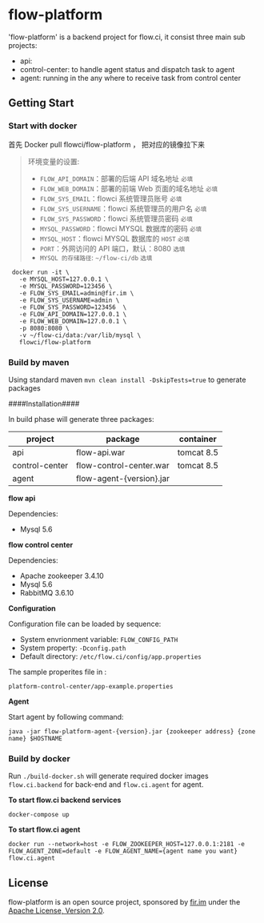 flow-platform
============

'flow-platform' is a backend project for flow.ci, it consist three main sub projects:  

- api: 
- control-center: to handle agent status and dispatch task to agent
- agent: running in the any where to receive task from control center


## Getting Start

### Start with docker

首先 Docker pull flowci/flow-platform ， 把对应的镜像拉下来
 
> 环境变量的设置:
> 
> - `FLOW_API_DOMAIN`：部署的后端 API 域名地址 `必填`
> - `FLOW_WEB_DOMAIN`：部署的前端 Web 页面的域名地址 `必填`
> - `FLOW_SYS_EMAIL`：flowci 系统管理员账号 `必填`
> - `FLOW_SYS_USERNAME`：flowci 系统管理员的用户名 `必填`
> - `FLOW_SYS_PASSWORD`：flowci 系统管理员密码 `必填`
> - `MYSQL_PASSWORD`：flowci MYSQL 数据库的密码 `必填`
> - `MYSQL_HOST`：flowci MYSQL 数据库的 `HOST` `必填`
> - `PORT`：外网访问的 API 端口，默认：8080 `选填`
> - `MYSQL 的存储路径`: `~/flow-ci/db` `选填`

```
 docker run -it \
   -e MYSQL_HOST=127.0.0.1 \
   -e MYSQL_PASSWORD=123456 \
   -e FLOW_SYS_EMAIL=admin@fir.im \
   -e FLOW_SYS_USERNAME=admin \
   -e FLOW_SYS_PASSWORD=123456  \
   -e FLOW_API_DOMAIN=127.0.0.1 \
   -e FLOW_WEB_DOMAIN=127.0.0.1 \
   -p 8080:8080 \
   -v ~/flow-ci/data:/var/lib/mysql \
   flowci/flow-platform

``` 

### Build by maven

Using standard maven `mvn clean install -DskipTests=true` to generate packages

####Installation####

In build phase will generate three packages:

| project | package | container |
|---------|---------|-----------|
| api | flow-api.war | tomcat 8.5 |
| control-center | flow-control-center.war | tomcat 8.5 |
| agent | flow-agent-{version}.jar |  |

**flow api**

Dependencies: 

- Mysql 5.6

**flow control center**

Dependencies:

- Apache zookeeper 3.4.10
- Mysql 5.6
- RabbitMQ 3.6.10

**Configuration**

Configuration file can be loaded by sequence:
- System envrionment variable: `FLOW_CONFIG_PATH`
- System property: `-Dconfig.path`
- Default directory: `/etc/flow.ci/config/app.properties`

The sample properites file in : 

`platform-control-center/app-example.properties`

**Agent**

Start agent by following command:

`java -jar flow-platform-agent-{version}.jar {zookeeper address} {zone name} $HOSTNAME`


### Build by docker

Run `./build-docker.sh` will generate required docker images `flow.ci.backend` for back-end and `flow.ci.agent` for agent.

**To start flow.ci backend services**

`docker-compose up`

**To start flow.ci agent** 

`docker run --network=host -e FLOW_ZOOKEEPER_HOST=127.0.0.1:2181 -e FLOW_AGENT_ZONE=default -e FLOW_AGENT_NAME={agent name you want} flow.ci.agent`



## License
flow-platform is an open source project, sponsored by [fir.im](https://www.fir.im) 
under the [Apache License, Version 2.0](https://www.apache.org/licenses/LICENSE-2.0).
